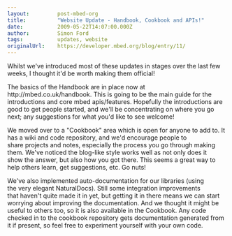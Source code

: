 ```yaml
---
layout:         post-mbed-org
title:          "Website Update - Handbook, Cookbook and APIs!"
date:           2009-05-22T14:07:00.000Z
author:         Simon Ford
tags:           updates, website
originalUrl:    https://developer.mbed.org/blog/entry/11/
---
```


<p></p>
<p>Whilst we&apos;ve introduced most of these updates in stages over the
  last few weeks, I thought it&apos;d be worth making them official!&#xA0;</p>
<p>The basics of the Handbook are in place now at http://mbed.co.uk/handbook.&#xA0;This
  is going to be the main guide for the introductions and core mbed&#xA0;apis/features.
  Hopefully the introductions are good to get people&#xA0;started, and we&apos;ll
  be concentrating on where you go next; any&#xA0;suggestions for what you&apos;d
  like to see welcome!&#xA0;</p>
<p>We moved over to a &quot;Cookbook&quot; area which is open for anyone
  to add to.&#xA0;It has a wiki and code repository, and we&apos;d encourage
  people to share&#xA0;projects and notes, especially the process you go
  through making them.&#xA0;We&apos;ve noticed the blog-like style works
  well as not only does it show&#xA0;the answer, but also how you got there.
  This seems a great way to help&#xA0;others learn, get suggestions, etc.
  Go nuts!&#xA0;</p>
<p>We&apos;ve also implemented auto-documentation for our libraries (using
  the&#xA0;very elegant NaturalDocs). Still some integration improvements
  that&#xA0;haven&apos;t quite made it in yet, but getting it in there means
  we can&#xA0;start worrying about improving the documentation. And we thought
  it&#xA0;might be useful to others too, so it is also available in the&#xA0;Cookbook.
  Any code checked in to the cookbook repository gets&#xA0;documentation
  generated from it if present, so feel free to experiment&#xA0;yourself
  with your own code.&#xA0;</p>
<p></p>

